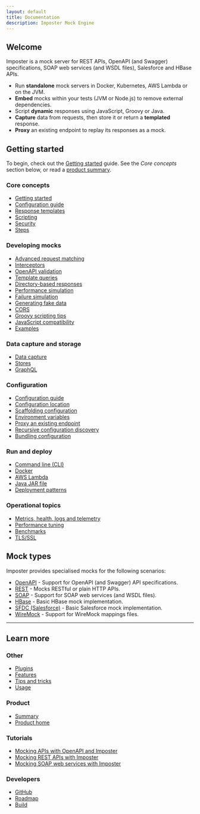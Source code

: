 ```yaml
---
layout: default
title: Documentation
description: Imposter Mock Engine
---
```


## Welcome

Imposter is a mock server for REST APIs, OpenAPI (and Swagger) specifications, SOAP web services (and WSDL files), Salesforce and HBase APIs.

- Run **standalone** mock servers in Docker, Kubernetes, AWS Lambda or on the JVM.
- **Embed** mocks within your tests (JVM or Node.js) to remove external dependencies.
- Script **dynamic** responses using JavaScript, Groovy or Java.
- **Capture** data from requests, then store it or return a **templated** response.
- **Proxy** an existing endpoint to replay its responses as a mock.

## Getting started

To begin, check out the [Getting started](getting_started.md) guide. See the _Core concepts_ section below, or read a [product summary](./summary.md).

### Core concepts

- [Getting started](getting_started.md)
- [Configuration guide](configuration.md)
- [Response templates](templates.md)
- [Scripting](scripting.md)
- [Security](security.md)
- [Steps](./steps.md)

### Developing mocks

- [Advanced request matching](request_matching.md)
- [Interceptors](./interceptors.md)
- [OpenAPI validation](openapi_validation.md)
- [Template queries](template_queries.md)
- [Directory-based responses](directory_responses.md)
- [Performance simulation](performance_simulation.md)
- [Failure simulation](./failure_simulation.md)
- [Generating fake data](fake_data.md)
- [CORS](cors.md)
- [Groovy scripting tips](groovy_tips.md)
- [JavaScript compatibility](scripting_modern_js.md)
- [Examples](https://github.com/outofcoffee/imposter/tree/main/examples)

### Data capture and storage

- [Data capture](data_capture.md)
- [Stores](stores.md)
- [GraphQL](stores_graphql.md)

### Configuration

- [Configuration guide](configuration.md)
- [Configuration location](config_location.md)
- [Scaffolding configuration](scaffold.md)
- [Environment variables](environment_variables.md)
- [Proxy an existing endpoint](proxy_endpoint.md)
- [Recursive configuration discovery](config_discovery.md)
- [Bundling configuration](bundle.md)

### Run and deploy
- [Command line (CLI)](run_imposter_cli.md)
- [Docker](run_imposter_docker.md)
- [AWS Lambda](run_imposter_aws_lambda.md)
- [Java JAR file](run_imposter_jar.md)
- [Deployment patterns](./deployment_patterns.md)

### Operational topics

- [Metrics, health, logs and telemetry](metrics_logs_telemetry.md)
- [Performance tuning](./performance_tuning.md)
- [Benchmarks](./benchmarks.md)
- [TLS/SSL](./tls_ssl.md)

## Mock types

Imposter provides specialised mocks for the following scenarios:

- [OpenAPI](openapi_plugin.md) - Support for OpenAPI (and Swagger) API specifications.
- [REST](rest_plugin.md) - Mocks RESTful or plain HTTP APIs.
- [SOAP](soap_plugin.md) - Support for SOAP web services (and WSDL files).
- [HBase](hbase_plugin.md) - Basic HBase mock implementation.
- [SFDC (Salesforce)](sfdc_plugin.md) - Basic Salesforce mock implementation.
- [WireMock](wiremock_plugin.md) - Support for WireMock mappings files.

---

## Learn more

### Other

- [Plugins](./plugins.md)
- [Features](./features.md)
- [Tips and tricks](tips_tricks.md)
- [Usage](usage.md)

### Product

- [Summary](summary.md)
- [Product home](https://www.imposter.sh)

### Tutorials

- [Mocking APIs with OpenAPI and Imposter](https://medium.com/@outofcoffee/mocking-apis-with-swagger-and-imposter-3694bd1733c0)
- [Mocking REST APIs with Imposter](https://medium.com/@outofcoffee/mocking-apis-with-imposter-53bd908632e5)
- [Mocking SOAP web services with Imposter](https://medium.com/@outofcoffee/mocking-soap-web-services-with-imposter-da8e9666b5b4)

### Developers

- [GitHub](https://github.com/outofcoffee/imposter)
- [Roadmap](roadmap.md)
- [Build](build.md)
